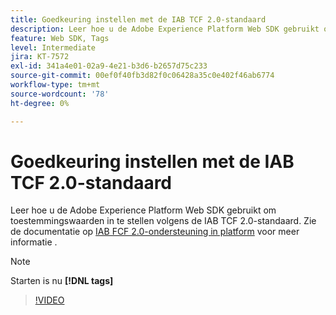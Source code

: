 ```yaml
---
title: Goedkeuring instellen met de IAB TCF 2.0-standaard
description: Leer hoe u de Adobe Experience Platform Web SDK gebruikt om toestemmingswaarden in te stellen volgens de IAB TCF 2.0-standaard.
feature: Web SDK, Tags
level: Intermediate
jira: KT-7572
exl-id: 341a4e01-02a9-4e21-b3d6-b2657d75c233
source-git-commit: 00ef0f40fb3d82f0c06428a35c0e402f46ab6774
workflow-type: tm+mt
source-wordcount: '78'
ht-degree: 0%

---
```


# Goedkeuring instellen met de IAB TCF 2.0-standaard

Leer hoe u de Adobe Experience Platform Web SDK gebruikt om toestemmingswaarden in te stellen volgens de IAB TCF 2.0-standaard. Zie de documentatie op [IAB FCF 2.0-ondersteuning in platform](https://experienceleague.adobe.com/docs/experience-platform/landing/governance-privacy-security/consent/iab/overview.html) voor meer informatie .

>[!NOTE]
>
> Starten is nu **[!DNL tags]**

>[!VIDEO](https://video.tv.adobe.com/v/332695/?learn=on)
